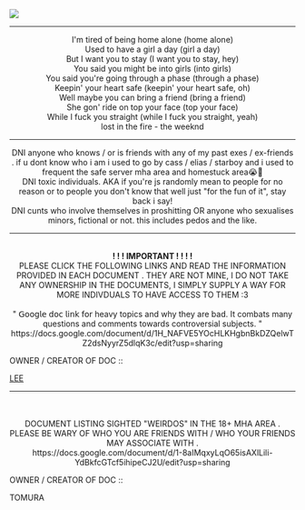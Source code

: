 ![](https://komarev.com/ghpvc/?username=innocntluvrr&color=grey)

---

<p align="center">
I'm tired of being home alone (home alone)
<br>Used to have a girl a day (girl a day)
<br>But I want you to stay (I want you to stay, hey)
<br>You said you might be into girls (into girls)
<br>You said you're going through a phase (through a phase)
<br>Keepin' your heart safe (keepin' your heart safe, oh)
<br>Well maybe you can bring a friend (bring a friend)
<br>She gon' ride on top your face (top your face)
<br>While I fuck you straight (while I fuck you straight, yeah)
<br> lost in the fire - the weeknd

---

<p align="center">
  DNI anyone who knows / or is friends with any of my past exes / ex-friends . if u dont know who i am i used to go by cass / elias / starboy and i used to frequent the safe server mha area and homestuck area😭🙏
  <br> DNI toxic individuals. AKA if you're js randomly mean to people for no reason or to people you don't know that well just "for the fun of it", stay back i say!
  <br> DNI cunts who involve themselves in proshitting OR anyone who sexualises minors, fictional or not. this includes pedos and the like. 
  
---

<p align="center">
<br><B>! ! !  IMPORTANT ! ! ! !</B>
<br>PLEASE CLICK THE FOLLOWING LINKS AND READ THE INFORMATION PROVIDED IN EACH DOCUMENT . THEY ARE NOT MINE, I DO NOT TAKE ANY OWNERSHIP IN THE DOCUMENTS, I SIMPLY SUPPLY A WAY FOR MORE INDIVDUALS TO HAVE ACCESS TO THEM :3
<br>
  <br>
  " 𝖦𝗈𝗈𝗀𝗅𝖾 𝖽𝗈𝖼 𝗅𝗂𝗇𝗄 𝖿𝗈𝗋 heavy topics and why they are bad. It combats many questions and comments towards controversial subjects. "  https://docs.google.com/document/d/1H_NAFVE5YOcHLKHgbnBkDZQelwTZ2dsNyyrZ5dlqK3c/edit?usp=sharing

  OWNER / CREATOR OF DOC ::
    
[LEE](https://www.patreon.com/c/user/about?u=111813567)

---

<p align="center">
<br>
  <br>
  DOCUMENT LISTING SIGHTED "WEIRDOS" IN THE 18+ MHA AREA . PLEASE BE WARY OF WHO YOU ARE FRIENDS WITH / WHO YOUR FRIENDS MAY ASSOCIATE WITH .
<br>https://docs.google.com/document/d/1-8aIMqxyLqO65isAXlLili-YdBkfcGTcf5ihipeCJ2U/edit?usp=sharing

OWNER / CREATOR OF DOC ::

TOMURA
